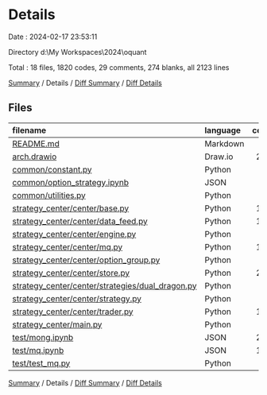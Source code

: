 # Details

Date : 2024-02-17 23:53:11

Directory d:\\My Workspaces\\2024\\oquant

Total : 18 files,  1820 codes, 29 comments, 274 blanks, all 2123 lines

[Summary](results.md) / Details / [Diff Summary](diff.md) / [Diff Details](diff-details.md)

## Files
| filename | language | code | comment | blank | total |
| :--- | :--- | ---: | ---: | ---: | ---: |
| [README.md](/README.md) | Markdown | 59 | 0 | 34 | 93 |
| [arch.drawio](/arch.drawio) | Draw.io | 246 | 0 | 0 | 246 |
| [common/constant.py](/common/constant.py) | Python | 31 | 0 | 7 | 38 |
| [common/option_strategy.ipynb](/common/option_strategy.ipynb) | JSON | 90 | 0 | 1 | 91 |
| [common/utilities.py](/common/utilities.py) | Python | 25 | 5 | 11 | 41 |
| [strategy_center/center/base.py](/strategy_center/center/base.py) | Python | 144 | 0 | 56 | 200 |
| [strategy_center/center/data_feed.py](/strategy_center/center/data_feed.py) | Python | 164 | 1 | 31 | 196 |
| [strategy_center/center/engine.py](/strategy_center/center/engine.py) | Python | 23 | 10 | 12 | 45 |
| [strategy_center/center/mq.py](/strategy_center/center/mq.py) | Python | 126 | 0 | 20 | 146 |
| [strategy_center/center/option_group.py](/strategy_center/center/option_group.py) | Python | 15 | 0 | 8 | 23 |
| [strategy_center/center/store.py](/strategy_center/center/store.py) | Python | 208 | 1 | 39 | 248 |
| [strategy_center/center/strategies/dual_dragon.py](/strategy_center/center/strategies/dual_dragon.py) | Python | 29 | 3 | 10 | 42 |
| [strategy_center/center/strategy.py](/strategy_center/center/strategy.py) | Python | 24 | 0 | 8 | 32 |
| [strategy_center/center/trader.py](/strategy_center/center/trader.py) | Python | 145 | 2 | 22 | 169 |
| [strategy_center/main.py](/strategy_center/main.py) | Python | 25 | 1 | 4 | 30 |
| [test/mong.ipynb](/test/mong.ipynb) | JSON | 230 | 0 | 1 | 231 |
| [test/mq.ipynb](/test/mq.ipynb) | JSON | 182 | 0 | 1 | 183 |
| [test/test_mq.py](/test/test_mq.py) | Python | 54 | 6 | 9 | 69 |

[Summary](results.md) / Details / [Diff Summary](diff.md) / [Diff Details](diff-details.md)